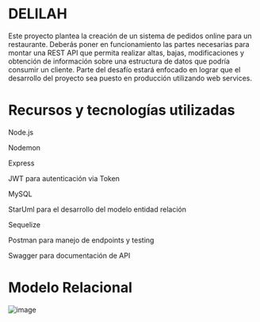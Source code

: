 # DELILAH
Este proyecto plantea la creación de un sistema de pedidos online para un restaurante. Deberás poner en funcionamiento las partes necesarias para montar una REST API que permita realizar altas, bajas, modificaciones y obtención de información sobre una estructura de datos que podría consumir un cliente. Parte del desafío estará enfocado en lograr que el desarrollo del proyecto sea puesto en producción utilizando web services.
# Recursos y tecnologías utilizadas

Node.js

Nodemon

Express

JWT para autenticación via Token

MySQL

StarUml para el desarrollo del modelo entidad relación

Sequelize

Postman para manejo de endpoints y testing

Swagger para documentación de API


# Modelo Relacional
![image](https://user-images.githubusercontent.com/69877193/119246929-3a4d0700-bb4b-11eb-98a4-2b768b7332fe.png)

